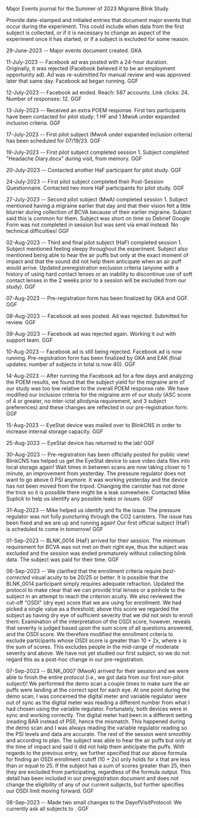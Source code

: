 Major Events journal for the Summer of 2023 Migraine Blink Study

Provide date-stamped and initialed entries that document major events that occur during the experiment. This could include when data from the first subject is collected, or if it is necessary to change an aspect of the experiment once it has started, or if a subject is excluded for some reason.

29-June-2023 -- Major events document created. GKA

11-July-2023 -- Facebook ad was posted with a 24-hour duration. Originally, it was rejected (Facebook believed it to be an employment opportunity ad). Ad was re-submitted for manual review and was approved later that same day. Facebook ad began running. GGF

12-July-2023 -- Facebook ad ended. Reach: 587 accounts. Link clicks: 24. Number of responses: 12. GGF

13-July-2023 -- Received an extra POEM response. First two participants have been contacted for pilot study: 1 HF and 1 MwoA under expanded inclusion criteria. GGF

17-July-2023 -- First pilot subject (MwoA under expanded inclusion criteria) has been scheduled for 07/19/23. GGF

19-July-2023 -- First pilot subject completed session 1. Subject completed "Headache Diary.docx" during visit, from memory. GGF

20-July-2023 -- Contacted another HaF participant for pilot study. GGF

24-July-2023 -- First pilot subject completed their Post-Session Questionnaire. Contacted two more HaF participants for pilot study. GGF

27-July-2023 -- Second pilot subject (MwA) completed session 1. Subject mentioned having a migraine earlier that day and that their vision felt a little blurrier during collection of BCVA because of their earlier migraine. Subject said this is common for them. Subject was short on time so Debrief Google Form was not completed in session but was sent via email instead. No technical difficulties! GGF

02-Aug-2023 -- Third and final pilot subject (HaF) completed session 1. Subject mentioned feeling sleepy throughout the experiment. Subject also mentioned being able to hear the air puffs but only at the exact moment of impact and that the sound did not help them anticipate when an air puff would arrive. Updated preregistration exclusion criteria (anyone with a history of using hard contact lenses or an inability to discontinue use of soft contact lenses in the 2 weeks prior to a session will be excluded from our study). GGF

07-Aug-2023 -- Pre-registration form has been finalized by GKA and GGF. GGF

08-Aug-2023 -- Facebook ad was posted. Ad was rejected. Submitted for review. GGF

09-Aug-2023 -- Facebook ad was rejected again. Working it out with support team. GGF

10-Aug-2023 -- Facebook ad is still being rejected. Facebook ad is now running. Pre-registration form has been finalized by GKA and EAK (final updates: number of subjects in total is now 40). GGF

14-Aug-2023 -- After running the Facebook ad for a few days and analyzing the POEM results, we found that the subject yield for the migraine arm of our study was too low relative to the overall POEM response rate. We have modified our inclusion criteria for the migraine arm of our study (ASC score of 4 or greater, no inter-ictal allodynia requirement, and 3 subject preferences) and these changes are reflected in our pre-registration form. GGF

15-Aug-2023 -- EyeStat device was mailed over to BlinkCNS in order to increase internal storage capacity. GGF

25-Aug-2023 -- EyeStat device has returned to the lab! GGF

30-Aug-2023 -- Pre-registration has been officially posted for public view! BlinkCNS has helped us get the EyeStat device to save video data files into local storage again! Wait times in between scans are now taking closer to 1 minute, an improvement from yesterday. The pressure regulator does not want to go above 0 PSI anymore. It was working yesterday and the device has not been moved from the tripod. Changing the canister has not done the trick so it is possible there might be a leak somewhere. Contacted Mike Suplick to help us identify any possible leaks or issues. GGF

31-Aug-2023 -- Mike helped us identify and fix the issue. The pressure regulator was not fully puncturing through the CO2 canisters. The issue has been fixed and we are up and running again! Our first official subject (HaF) is scheduled to come in tomorrow! GGF

01-Sep-2023 -- BLNK_0014 (HaF) arrived for their session. The minimum requirement for BCVA was not met on their right eye, thus the subject was excluded and the session was ended prematurely without collecting blink data. The subject was paid for their time. GGF

06-Sep-2023 -- We clarified that the enrollment criteria require *best-corrected* visual acuity to be 20/25 or better. It is possible that the BLNK_0014 participant simply requires adequate refraction. Updated the protocol to make clear that we can provide trial lenses or a pinhole to the subject in an attempt to reach the criterion acuity. We also reviewed the cut-off "OSDI" (dry eye) score that we are using for enrollment. We had picked a single value as a threshold; above this score we regarded the subject as having dry eye of sufficient severity that we did not wish to enroll them. Examination of the interpretation of the OSDI score, however, reveals that severity is judged based upon the sum score of all questions answered, and the OSDI score. We therefore modified the enrollment criteria to exclude participants whose OSDI score is greater than 10 + 2x, where x is the sum of scores. This excludes people in the mid-range of moderate severity and above. We have not yet studied our first subject, so we do not regard this as a post-hoc change in our pre-registration.

07-Sep-2023 -- BLNK_0007 (MwoA) arrived for their session and we were able to finish the entire protocol (i.e., we got data from our first non-pilot subject)! We performed the demo scan a couple times to make sure the air puffs were landing at the correct spot for each eye. At one point during the demo scan, I was concerned the digital meter and variable regulator were out of sync as the digital meter was reading a different number from what I had chosen using the variable regulator. Fortunately, both devices were in sync and working correctly. The digital meter had been in a different setting (reading BAR instead of PSI), hence the mismatch. This happened during the demo scan and I was always reading the variable regulator reading so the PSI levels and data are accurate. The rest of the session went smoothly and according to plan. The subject was able to hear the air puffs but only at the time of impact and said it did not help them anticipate the puffs. With regards to the previous entry, we further specified that our above formula for finding an OSDI enrollment cutoff (10 + 2x) only holds for x that are less than or equal to 25. If the subject has a sum of scores greater than 25, then they are excluded from participating, regardless of the formula output. This detail has been included in our preregistration document and does not change the eligibility of any of our current subjects, but further specifies our OSDI limit moving forward. GGF

08-Sep-2023 -- Made two small changes to the DayofVisitProtocol: We currently ask all subjects to . GGF
